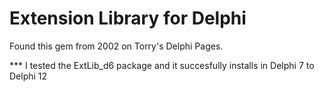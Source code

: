# Extension Library for Delphi

Found this gem from 2002 on Torry's Delphi Pages.

*** I tested the ExtLib_d6 package and it succesfully installs in Delphi 7 to Delphi 12

